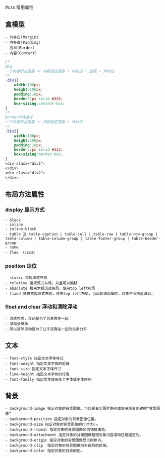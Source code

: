 #css 常用属性

## 盒模型
    - 外补白(Margin)
    - 内补白(Padding)
    - 边框(Border)
    - 内容(Content)

```css
/*
默认
一个内容所占宽高 ＝ 内容设定宽高 + 内补白 + 边框 + 外补白
*/
.div1{
    width:100px;
    height:100px;
    padding:10px;
    border:1px solid #333;
    box-sizing:content-box;  
}
/*
border作为盒子
一个内容所占宽高 ＝ 内容设定宽高 + 外补白
*/
.biv2{
    width:100px;
    height:100px;
    padding:10px;
    border:1px solid #333;
    box-sizing:border-box;
}
<div class="div1">
</div>
<div class="div2">
</div>
```

## 布局方法属性

### display 显示方式

    - block
    - inline
    - inline-block
    - table 及 table-caption | table-cell | table-row | table-row-group | table-column | table-column-group | table-footer-group | table-header-group
    - none
    - flex （css3）

### position 定位

    - static 常规流式布局
    - relative 常规流式布局，并且可以偏移
    - absolute 脱离常规流式布局，使用top left布局
    - fixed 脱离常规流式布局，使用top left布局，当出现滚动条时，对象不会随着滚动。

### float and clear 浮动和清除浮动

    - 流式布局，浮动是为了元素靠在一起
    - 浮动会继承
    - 所以清除浮动是为了让不该靠在一起的元素分开

## 文本
    - font-style 指定文本字体样式
    - font-weight 指定文本字体的粗细
    - font-size 指定文本字体尺寸
    - line-height 指定文本字体的行高
    - font-family 指定文本使用某个字体或字体序列

## 背景
    - background-image 指定对象的背景图像。可以是真实图片路径或使用渐变创建的“背景图像”
    - background-position 指定对象的背景图像位置。
    - background-size 指定对象的背景图像的尺寸大小。
    - background-repeat 指定对象的背景图像如何铺排填充。
    - background-attachment 指定对象的背景图像是随对象内容滚动还是固定的。
    - background-origin 指定对象的背景图像显示的原点。
    - background-clip  指定对象的背景图像向外裁剪的区域。
    - background-color 指定对象的背景颜色。